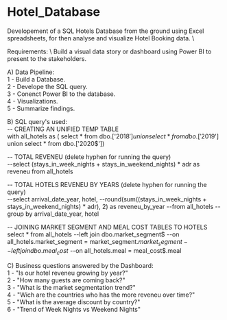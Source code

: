 # Hotel_Database
Developement of a SQL Hotels Database from the ground using Excel spreadsheets, for then analyse and visualize Hotel Booking data. \

Requirements: \ 
Build a visual data story or dashboard using Power BI to present to the stakeholders. 

A) Data Pipeline: \
1 - Build a Database. \
2 - Develope the SQL query. \
3 - Conenct Power BI to the database. \
4 - Visualizations. \
5 - Summarize findings. 

B) SQL query's used: \
-- CREATING AN UNIFIED TEMP TABLE \
with all_hotels as (
select * from dbo.['2018$']
union 
select * from dbo.['2019$']
union
select * from dbo.['2020$'])

-- TOTAL REVENEU (delete hyphen for running the query) \
--select (stays_in_week_nights + stays_in_weekend_nights) * adr as reveneu from all_hotels

-- TOTAL HOTELS REVENEU BY YEARS (delete hyphen for running the query) \
--select arrival_date_year, hotel,
--round(sum((stays_in_week_nights + stays_in_weekend_nights) * adr), 2) as reveneu_by_year
--from all_hotels 
--group by arrival_date_year, hotel

-- JOINING MARKET SEGMENT AND MEAL COST TABLES TO HOTELS \
select * from all_hotels
--left join dbo.market_segment$
--on all_hotels.market_segment = market_segment$.market_segment
--left join dbo.meal_cost$
--on all_hotels.meal = meal_cost$.meal


C) Business questions answered by the Dashboard: \
1 - "Is our hotel reveneu growing by year?" \
2 - "How many guests are coming back?" \
3 - "What is the market segmentation trend?" \
4 - "Wich are the countries who has the more reveneu over time?" \
5 - "What is the average discount by country?" \
6 - "Trend of Week Nights vs Weekend Nights" 

